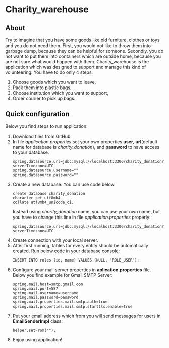 # Charity_warehouse

## About

Try to imagine that you have some goods like old furniture, clothes or toys and you do not need them. 
First, you would not like to throw them into garbage dump, because they can be helpful for someone. 
Secondly, you do not want to put them into containers which are outside home, because you are not sure what would happen with them. 
Charity_warehouse is the application which was designed to support and manage this kind of volunteering. You have to do only 4 steps: 

1. Choose goods which you want to leave,
2. Pack them into plastic bags,
3. Choose institution which you want to support,
4. Order courier to pick up bags.

## Quick configuration
Below you find steps to run application:
1. Download files from GitHub.
2. In file *application.properties* set your own properties **user**, **url**(default name for database is *charity_donation*),
	and **password** to have access to your database.
    ```
    spring.datasource.url=jdbc:mysql://localhost:3306/charity_donation?serverTimezone=UTC
    spring.datasource.username=""
    spring.datasource.password=""
    ```
3. Create a new database. You can use code below.
    ```
    create database charity_donation
    character set utf8mb4
    collate utf8mb4_unicode_ci;
    ```
    Instead using *charity_donation* name, you can use your own name, but you have to change this line in file *application.properties* properly:
    ```
    spring.datasource.url=jdbc:mysql://localhost:3306/charity_donation?serverTimezone=UTC
    ```
4. Create connection with your local server. 
5. After first running, tables for every entity should be automatically created. Run below code in your database console:
    ```
    INSERT INTO roles (id, name) VALUES (NULL, 'ROLE_USER');
    ```
6. Configure your mail server properties in **aplication.properties** file. Below you find example for Gmail SMTP Server:
    ```
    spring.mail.host=smtp.gmail.com
    spring.mail.port=587
    spring.mail.username=username
    spring.mail.password=password
    spring.mail.properties.mail.smtp.auth=true
    spring.mail.properties.mail.smtp.starttls.enable=true
    ```
7. Put your email address which from you will send messages for users in **EmailSenderImpl** class:
    ```
    helper.setFrom("");
    ```
8. Enjoy using application!
